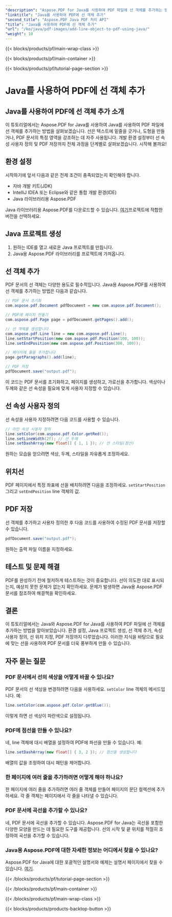 ```yaml
---
"description": "Aspose.PDF for Java를 사용하여 PDF 파일에 선 객체를 추가하는 방법을 알아보세요. 선을 사용자 지정하고, 위치를 지정하고, 동적인 PDF를 손쉽게 만들어 보세요."
"linktitle": "Java를 사용하여 PDF에 선 객체 추가"
"second_title": "Aspose.PDF Java PDF 처리 API"
"title": "Java를 사용하여 PDF에 선 객체 추가"
"url": "/ko/java/pdf-images/add-line-object-to-pdf-using-java/"
"weight": 10
---
```


{{< blocks/products/pf/main-wrap-class >}}

{{< blocks/products/pf/main-container >}}

{{< blocks/products/pf/tutorial-page-section >}}

# Java를 사용하여 PDF에 선 객체 추가


## Java를 사용하여 PDF에 선 객체 추가 소개

이 튜토리얼에서는 Aspose.PDF for Java를 사용하여 Java를 사용하여 PDF 파일에 선 객체를 추가하는 방법을 살펴보겠습니다. 선은 텍스트에 밑줄을 긋거나, 도형을 만들거나, PDF 문서의 특정 영역을 강조하는 데 자주 사용됩니다. 개발 환경 설정부터 선 속성 사용자 정의 및 PDF 저장까지 전체 과정을 단계별로 살펴보겠습니다. 시작해 볼까요!

## 환경 설정

시작하기에 앞서 다음과 같은 전제 조건이 충족되었는지 확인해야 합니다.

- 자바 개발 키트(JDK)
- IntelliJ IDEA 또는 Eclipse와 같은 통합 개발 환경(IDE)
- Java 라이브러리용 Aspose.PDF

Java 라이브러리용 Aspose.PDF를 다운로드할 수 있습니다. [여기](https://releases.aspose.com/pdf/java/)프로젝트에 적합한 버전을 선택하세요.

## Java 프로젝트 생성

1. 원하는 IDE를 열고 새로운 Java 프로젝트를 만듭니다.
2. Java용 Aspose.PDF 라이브러리를 프로젝트에 가져옵니다.

## 선 객체 추가

PDF 문서의 선 객체는 다양한 용도로 필수적입니다. Java용 Aspose.PDF를 사용하여 선 객체를 추가하는 방법은 다음과 같습니다.

```java
// PDF 문서 초기화
com.aspose.pdf.Document pdfDocument = new com.aspose.pdf.Document();

// PDF에 페이지 만들기
com.aspose.pdf.Page page = pdfDocument.getPages().add();

// 선 객체를 생성합니다
com.aspose.pdf.Line line = new com.aspose.pdf.Line();
line.setStartPosition(new com.aspose.pdf.Position(100, 100));
line.setEndPosition(new com.aspose.pdf.Position(300, 100));

// 페이지에 줄을 추가합니다
page.getParagraphs().add(line);

// PDF 저장
pdfDocument.save("output.pdf");
```

이 코드는 PDF 문서를 초기화하고, 페이지를 생성하고, 가로선을 추가합니다. 색상이나 두께와 같은 선 속성을 필요에 맞게 사용자 지정할 수 있습니다.

## 선 속성 사용자 정의

선 속성을 사용자 지정하려면 다음 코드를 사용할 수 있습니다.

```java
// 라인 속성 사용자 정의
line.setColor(com.aspose.pdf.Color.getRed());
line.setLineWidth(2f); // 선 두께
line.setDashArray(new float[] { 1, 1 }); // 선 스타일(점선)
```

원하는 모습을 얻으려면 색상, 두께, 스타일을 자유롭게 조정하세요.

## 위치선

PDF 페이지에서 특정 좌표에 선을 배치하려면 다음을 조정하세요. `setStartPosition` 그리고 `setEndPosition` line 객체의 값.

## PDF 저장

선 객체를 추가하고 사용자 정의한 후 다음 코드를 사용하여 수정된 PDF 문서를 저장할 수 있습니다.

```java
pdfDocument.save("output.pdf");
```

원하는 출력 파일 이름을 지정하세요.

## 테스트 및 문제 해결

PDF를 완성하기 전에 철저하게 테스트하는 것이 중요합니다. 선이 의도한 대로 표시되는지, 예상치 못한 문제가 없는지 확인하세요. 문제가 발생하면 Java용 Aspose.PDF 문서를 참조하여 해결책을 확인하세요.

## 결론

이 튜토리얼에서는 Java와 Aspose.PDF for Java를 사용하여 PDF 파일에 선 객체를 추가하는 방법을 알아보았습니다. 환경 설정, Java 프로젝트 생성, 선 객체 추가, 속성 사용자 정의, 선 위치 지정, PDF 저장까지 다루었습니다. 이러한 지식을 바탕으로 필요에 맞는 선을 사용하여 PDF 문서를 더욱 풍부하게 만들 수 있습니다.

## 자주 묻는 질문

### PDF 문서에서 선의 색상을 어떻게 바꿀 수 있나요?

PDF 문서의 선 색상을 변경하려면 다음을 사용하세요. `setColor` line 객체의 메서드입니다. 예:

```java
line.setColor(com.aspose.pdf.Color.getBlue());
```

이렇게 하면 선 색상이 파란색으로 설정됩니다.

### PDF에 점선을 만들 수 있나요?

네, line 객체에 대시 배열을 설정하여 PDF에 파선을 만들 수 있습니다. 예:

```java
line.setDashArray(new float[] { 3, 2 }); // 점선을 생성합니다
```

배열의 값을 조정하여 대시 패턴을 제어합니다.

### 한 페이지에 여러 줄을 추가하려면 어떻게 해야 하나요?

한 페이지에 여러 줄을 추가하려면 여러 줄 객체를 만들어 페이지의 문단 컬렉션에 추가하세요. 각 줄 객체는 페이지에서 각 줄을 나타낼 수 있습니다.

### PDF 문서에 곡선을 추가할 수 있나요?

네, PDF 문서에 곡선을 추가할 수 있습니다. Aspose.PDF for Java는 곡선을 포함한 다양한 모양을 만드는 데 필요한 도구를 제공합니다. 선의 시작 및 끝 위치를 적절히 조정하여 곡선을 추가할 수 있습니다.

### Java용 Aspose.PDF에 대한 자세한 정보는 어디에서 찾을 수 있나요?

Aspose.PDF for Java에 대한 포괄적인 설명서와 예제는 설명서 페이지에서 찾을 수 있습니다. [여기](https://reference.aspose.com/pdf/java/).

{{< /blocks/products/pf/tutorial-page-section >}}

{{< /blocks/products/pf/main-container >}}

{{< /blocks/products/pf/main-wrap-class >}}

{{< blocks/products/products-backtop-button >}}